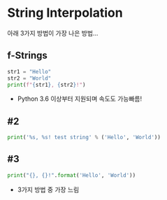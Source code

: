# String Interpolation
아래 3가지 방법이 가장 나은 방법...

## f-Strings
```python
str1 = "Hello"
str2 = "World"
print(f"{str1}, {str2}!")
```
- Python 3.6 이상부터 지원되며 속도도 가능빠름!

## #2
```python
print('%s, %s! test string' % ('Hello', 'World'))
```
## #3
```python
print("{}, {}!".format('Hello', 'World'))
```
- 3가지 방법 중 가장 느림